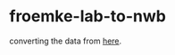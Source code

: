 # froemke-lab-to-nwb

converting the data from [here](https://figshare.com/collections/Innate_and_plastic_mechanisms_in_auditory_cortex_for_maternal_behavior/5043830).
